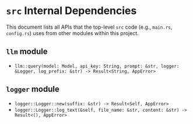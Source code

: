 # `src` Internal Dependencies

This document lists all APIs that the top-level `src` code (e.g., `main.rs`, `config.rs`) uses from other modules within this project.

## `llm` module

- `llm::query(model: Model, api_key: String, prompt: &str, logger: &Logger, log_prefix: &str) -> Result<String, AppError>`

## `logger` module

- `logger::Logger::new(suffix: &str) -> Result<Self, AppError>`
- `logger::Logger::log_text(&self, file_name: &str, content: &str) -> Result<(), AppError>`